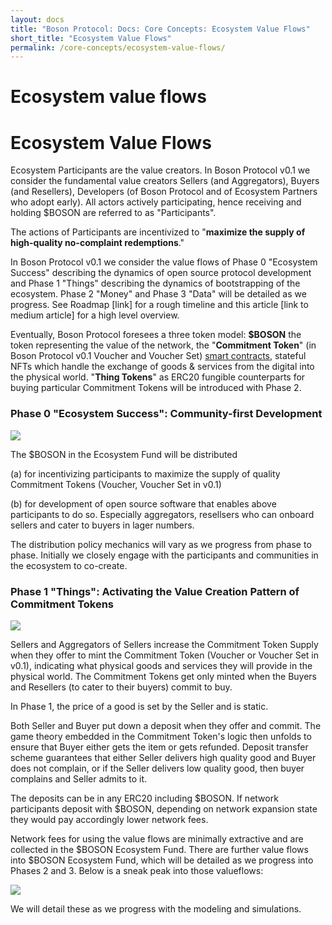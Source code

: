 ```yaml
---
layout: docs
title: "Boson Protocol: Docs: Core Concepts: Ecosystem Value Flows"
short_title: "Ecosystem Value Flows"
permalink: /core-concepts/ecosystem-value-flows/
---
```


# Ecosystem value flows

# Ecosystem Value Flows

Ecosystem Participants are the value creators. In Boson Protocol v0.1 we consider the fundamental value creators Sellers (and Aggregators), Buyers (and Resellers), Developers (of Boson Protocol and of Ecosystem Partners who adopt early).  All actors actively participating, hence receiving and holding $BOSON are referred to as "Participants".

The actions of Participants are incentivized to "**maximize the supply of high-quality no-complaint redemptions**."

In Boson Protocol v0.1 we consider the value flows of Phase 0 "Ecosystem Success" describing the dynamics of open source protocol development and Phase 1 "Things" describing the dynamics of bootstrapping of the ecosystem.  Phase 2 "Money" and Phase 3 "Data" will be detailed as we progress. See Roadmap [link] for a rough timeline and this article [link to medium article] for a high level overview. 

Eventually, Boson Protocol foresees a three token model: **$BOSON** the token representing the value of the network, the "**Commitment Token**" (in Boson Protocol v0.1 Voucher and Voucher Set) [smart contracts](https://github.com/bosonprotocol/docs.bosonprotocol.io/blob/main/src/docs/protocol-overview/smart-contracts.md), stateful NFTs which handle the exchange of goods & services from the digital into the physical world. "**Thing Tokens**" as ERC20 fungible counterparts for buying particular Commitment Tokens will be introduced with Phase 2.


### Phase 0 "Ecosystem Success": Community-first Development

![](https://github.com/bosonprotocol/docs.bosonprotocol.io/blob/main/src/docs/core-concepts/Phase0.png)

The $BOSON in the Ecosystem Fund will be distributed 

(a) for incentivizing participants to maximize the supply of quality Commitment Tokens (Voucher, Voucher Set in v0.1)

(b) for development of open source software that enables above participants to do so. Especially aggregators, resellsers who can onboard sellers and cater to buyers in lager numbers.

The distribution policy mechanics will vary as we progress from phase to phase. Initially we closely engage with the participants and communities in the ecosystem to co-create.


### Phase 1 "Things": Activating the Value Creation Pattern of Commitment Tokens

![](https://github.com/bosonprotocol/docs.bosonprotocol.io/blob/main/src/docs/core-concepts/Phase1.png)

Sellers and Aggregators of Sellers increase the Commitment Token Supply when they offer to mint the Commitment Token (Voucher or Voucher Set in v0.1), indicating what physical goods and services they will provide in the physical world. The Commitment Tokens get only minted when the Buyers and Resellers (to cater to their buyers) commit to buy. 

In Phase 1, the price of a good is set by the Seller and is static. 

Both Seller and Buyer put down a deposit when they offer and commit. The game theory embedded in the Commitment Token's logic then unfolds to ensure that Buyer either gets the item or gets refunded. Deposit transfer scheme guarantees that either Seller delivers high quality good and Buyer does not complain, or if the Seller delivers low quality good, then buyer complains and Seller admits to it.

The deposits can be in any ERC20 including $BOSON. If network participants deposit with $BOSON, depending on network expansion state they would pay accordingly lower network fees.

Network fees for using the value flows are minimally extractive and are collected in the $BOSON Ecosystem Fund. There are further value flows into $BOSON Ecosystem Fund, which will be detailed as we progress into Phases 2 and 3. Below is a sneak peak into those valueflows:

![](https://github.com/bosonprotocol/docs.bosonprotocol.io/blob/main/src/docs/core-concepts/Phase2-3.png)

We will detail these as we progress with the modeling and simulations.
